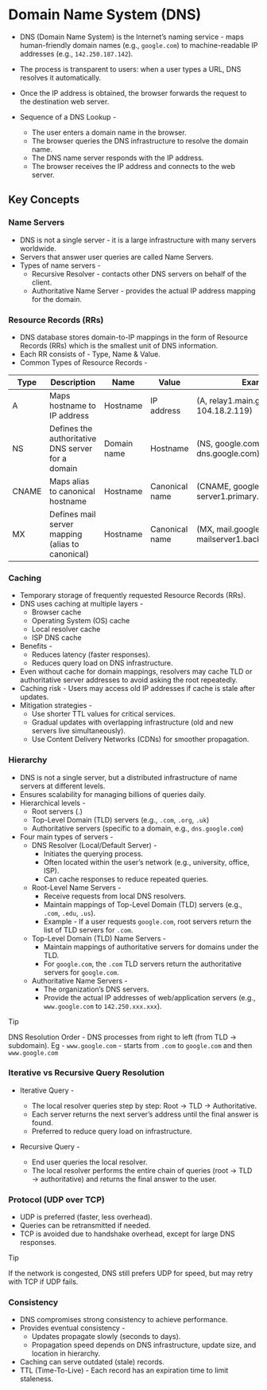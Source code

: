 # Domain Name System (DNS)

- DNS (Domain Name System) is the Internet’s naming service - maps human-friendly domain names (e.g., `google.com`) to machine-readable IP addresses (e.g., `142.250.187.142`).
- The process is transparent to users: when a user types a URL, DNS resolves it automatically.
- Once the IP address is obtained, the browser forwards the request to the destination web server.

- Sequence of a DNS Lookup -
    - The user enters a domain name in the browser.
    - The browser queries the DNS infrastructure to resolve the domain name.
    - The DNS name server responds with the IP address.
    - The browser receives the IP address and connects to the web server.


## Key Concepts

### Name Servers

- DNS is not a single server - it is a large infrastructure with many servers worldwide.
- Servers that answer user queries are called Name Servers.
- Types of name servers -
    - Recursive Resolver - contacts other DNS servers on behalf of the client.
    - Authoritative Name Server - provides the actual IP address mapping for the domain.

### Resource Records (RRs)

- DNS database stores domain-to-IP mappings in the form of Resource Records (RRs) which is the smallest unit of DNS information.
- Each RR consists of - Type, Name & Value.
- Common Types of Resource Records -

| Type  | Description                                      | Name        | Value          | Example                                                     |
|-------|--------------------------------------------------|-------------|----------------|-------------------------------------------------------------|
| A     | Maps hostname to IP address                      | Hostname    | IP address     | (A, relay1.main.google.com, 104.18.2.119)                 |
| NS    | Defines the authoritative DNS server for a domain| Domain name | Hostname       | (NS, google.com, dns.google.com)                        |
| CNAME | Maps alias to canonical hostname                 | Hostname    | Canonical name | (CNAME, google.com, server1.primary.google.com)         |
| MX    | Defines mail server mapping (alias to canonical) | Hostname    | Canonical name | (MX, mail.google.com, mailserver1.backup.google.com)    |

### Caching

- Temporary storage of frequently requested Resource Records (RRs).
- DNS uses caching at multiple layers -
    - Browser cache
    - Operating System (OS) cache
    - Local resolver cache
    - ISP DNS cache
- Benefits -
    - Reduces latency (faster responses).
    - Reduces query load on DNS infrastructure.
- Even without cache for domain mappings, resolvers may cache TLD or authoritative server addresses to avoid asking the root repeatedly.
- Caching risk - Users may access old IP addresses if cache is stale after updates.
- Mitigation strategies -
    - Use shorter TTL values for critical services.
    - Gradual updates with overlapping infrastructure (old and new servers live simultaneously).
    - Use Content Delivery Networks (CDNs) for smoother propagation.

### Hierarchy

- DNS is not a single server, but a distributed infrastructure of name servers at different levels.
- Ensures scalability for managing billions of queries daily.
- Hierarchical levels -
    - Root servers (.)
    - Top-Level Domain (TLD) servers (e.g., `.com`, `.org`, `.uk`)
    - Authoritative servers (specific to a domain, e.g., `dns.google.com`)
- Four main types of servers -
    - DNS Resolver (Local/Default Server) -
        - Initiates the querying process.
        - Often located within the user’s network (e.g., university, office, ISP).
        - Can cache responses to reduce repeated queries.
    - Root-Level Name Servers -
        - Receive requests from local DNS resolvers.
        - Maintain mappings of Top-Level Domain (TLD) servers (e.g., `.com`, `.edu`, `.us`).
        - Example - If a user requests `google.com`, root servers return the list of TLD servers for `.com`.
    - Top-Level Domain (TLD) Name Servers -
        - Maintain mappings of authoritative servers for domains under the TLD.
        - For `google.com`, the `.com` TLD servers return the authoritative servers for `google.com`.
    - Authoritative Name Servers -
        - The organization’s DNS servers.
        - Provide the actual IP addresses of web/application servers (e.g., `www.google.com` to `142.250.xxx.xxx`).

> [!TIP]
> DNS Resolution Order - DNS processes from right to left (from TLD → subdomain).
> Eg - `www.google.com` - starts from `.com` to `google.com` and then `www.google.com`

### Iterative vs Recursive Query Resolution

- Iterative Query -
    - The local resolver queries step by step: Root → TLD → Authoritative.
    - Each server returns the next server’s address until the final answer is found.
    - Preferred to reduce query load on infrastructure.

- Recursive Query -
    - End user queries the local resolver.
    - The local resolver performs the entire chain of queries (root → TLD → authoritative) and returns the final answer to the user.

### Protocol (UDP over TCP)

- UDP is preferred (faster, less overhead).
- Queries can be retransmitted if needed.
- TCP is avoided due to handshake overhead, except for large DNS responses.

> [!TIP]
> If the network is congested, DNS still prefers UDP for speed, but may retry with TCP if UDP fails.

### Consistency

- DNS compromises strong consistency to achieve performance.
- Provides eventual consistency -
    - Updates propagate slowly (seconds to days).
    - Propagation speed depends on DNS infrastructure, update size, and location in hierarchy.
- Caching can serve outdated (stale) records.
- TTL (Time-To-Live) - Each record has an expiration time to limit staleness.

